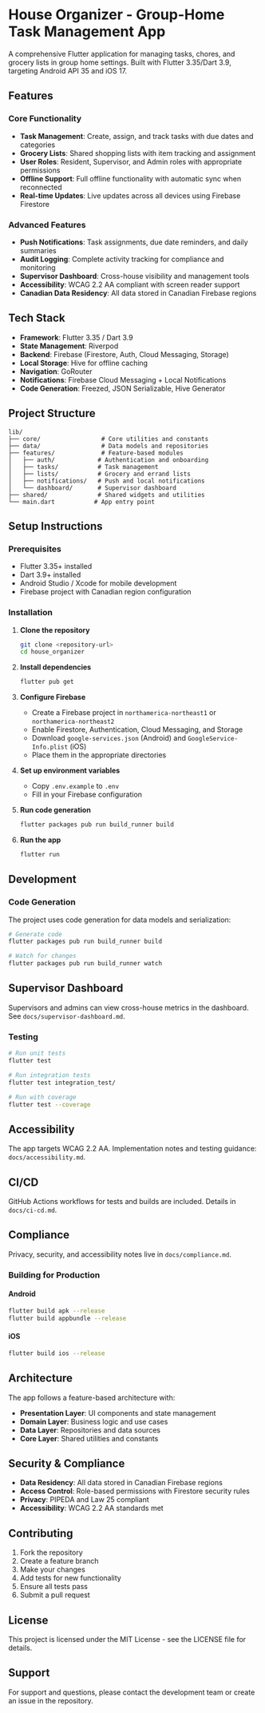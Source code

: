 # House Organizer - Group-Home Task Management App

A comprehensive Flutter application for managing tasks, chores, and grocery lists in group home settings. Built with Flutter 3.35/Dart 3.9, targeting Android API 35 and iOS 17.

## Features

### Core Functionality
- **Task Management**: Create, assign, and track tasks with due dates and categories
- **Grocery Lists**: Shared shopping lists with item tracking and assignment
- **User Roles**: Resident, Supervisor, and Admin roles with appropriate permissions
- **Offline Support**: Full offline functionality with automatic sync when reconnected
- **Real-time Updates**: Live updates across all devices using Firebase Firestore

### Advanced Features
- **Push Notifications**: Task assignments, due date reminders, and daily summaries
- **Audit Logging**: Complete activity tracking for compliance and monitoring
- **Supervisor Dashboard**: Cross-house visibility and management tools
- **Accessibility**: WCAG 2.2 AA compliant with screen reader support
- **Canadian Data Residency**: All data stored in Canadian Firebase regions

## Tech Stack

- **Framework**: Flutter 3.35 / Dart 3.9
- **State Management**: Riverpod
- **Backend**: Firebase (Firestore, Auth, Cloud Messaging, Storage)
- **Local Storage**: Hive for offline caching
- **Navigation**: GoRouter
- **Notifications**: Firebase Cloud Messaging + Local Notifications
- **Code Generation**: Freezed, JSON Serializable, Hive Generator

## Project Structure

```
lib/
├── core/                 # Core utilities and constants
├── data/                 # Data models and repositories
├── features/             # Feature-based modules
│   ├── auth/            # Authentication and onboarding
│   ├── tasks/           # Task management
│   ├── lists/           # Grocery and errand lists
│   ├── notifications/   # Push and local notifications
│   └── dashboard/       # Supervisor dashboard
├── shared/              # Shared widgets and utilities
└── main.dart           # App entry point
```

## Setup Instructions

### Prerequisites
- Flutter 3.35+ installed
- Dart 3.9+ installed
- Android Studio / Xcode for mobile development
- Firebase project with Canadian region configuration

### Installation

1. **Clone the repository**
   ```bash
   git clone <repository-url>
   cd house_organizer
   ```

2. **Install dependencies**
   ```bash
   flutter pub get
   ```

3. **Configure Firebase**
   - Create a Firebase project in `northamerica-northeast1` or `northamerica-northeast2`
   - Enable Firestore, Authentication, Cloud Messaging, and Storage
   - Download `google-services.json` (Android) and `GoogleService-Info.plist` (iOS)
   - Place them in the appropriate directories

4. **Set up environment variables**
   - Copy `.env.example` to `.env`
   - Fill in your Firebase configuration

5. **Run code generation**
   ```bash
   flutter packages pub run build_runner build
   ```

6. **Run the app**
   ```bash
   flutter run
   ```

## Development

### Code Generation
The project uses code generation for data models and serialization:

```bash
# Generate code
flutter packages pub run build_runner build

# Watch for changes
flutter packages pub run build_runner watch
```

## Supervisor Dashboard

Supervisors and admins can view cross-house metrics in the dashboard. See `docs/supervisor-dashboard.md`.

### Testing
```bash
# Run unit tests
flutter test

# Run integration tests
flutter test integration_test/

# Run with coverage
flutter test --coverage
```

## Accessibility

The app targets WCAG 2.2 AA. Implementation notes and testing guidance: `docs/accessibility.md`.

## CI/CD

GitHub Actions workflows for tests and builds are included. Details in `docs/ci-cd.md`.

## Compliance

Privacy, security, and accessibility notes live in `docs/compliance.md`.

### Building for Production

#### Android
```bash
flutter build apk --release
flutter build appbundle --release
```

#### iOS
```bash
flutter build ios --release
```

## Architecture

The app follows a feature-based architecture with:

- **Presentation Layer**: UI components and state management
- **Domain Layer**: Business logic and use cases
- **Data Layer**: Repositories and data sources
- **Core Layer**: Shared utilities and constants

## Security & Compliance

- **Data Residency**: All data stored in Canadian Firebase regions
- **Access Control**: Role-based permissions with Firestore security rules
- **Privacy**: PIPEDA and Law 25 compliant
- **Accessibility**: WCAG 2.2 AA standards met

## Contributing

1. Fork the repository
2. Create a feature branch
3. Make your changes
4. Add tests for new functionality
5. Ensure all tests pass
6. Submit a pull request

## License

This project is licensed under the MIT License - see the LICENSE file for details.

## Support

For support and questions, please contact the development team or create an issue in the repository.

